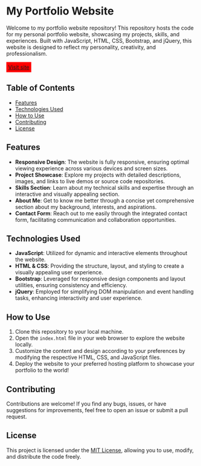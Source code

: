 # My Portfolio Website

Welcome to my portfolio website repository! This repository hosts the code for my personal portfolio website, showcasing my projects, skills, and experiences. Built with JavaScript, HTML, CSS, Bootstrap, and jQuery, this website is designed to reflect my personality, creativity, and professionalism.

<a href="https://vxlrubel.github.io/me/" target="_blank" style="display:inline-block; padding: 5px; background: red;">   
        Visit site
</a>

## Table of Contents

- [Features](#features)
- [Technologies Used](#technologies-used)
- [How to Use](#how-to-use)
- [Contributing](#contributing)
- [License](#license)

## Features

- **Responsive Design**: The website is fully responsive, ensuring optimal viewing experience across various devices and screen sizes.
- **Project Showcase**: Explore my projects with detailed descriptions, images, and links to live demos or source code repositories.
- **Skills Section**: Learn about my technical skills and expertise through an interactive and visually appealing section.
- **About Me**: Get to know me better through a concise yet comprehensive section about my background, interests, and aspirations.
- **Contact Form**: Reach out to me easily through the integrated contact form, facilitating communication and collaboration opportunities.

## Technologies Used

- **JavaScript**: Utilized for dynamic and interactive elements throughout the website.
- **HTML & CSS**: Providing the structure, layout, and styling to create a visually appealing user experience.
- **Bootstrap**: Leveraged for responsive design components and layout utilities, ensuring consistency and efficiency.
- **jQuery**: Employed for simplifying DOM manipulation and event handling tasks, enhancing interactivity and user experience.

## How to Use

1. Clone this repository to your local machine.
2. Open the `index.html` file in your web browser to explore the website locally.
3. Customize the content and design according to your preferences by modifying the respective HTML, CSS, and JavaScript files.
4. Deploy the website to your preferred hosting platform to showcase your portfolio to the world!

## Contributing

Contributions are welcome! If you find any bugs, issues, or have suggestions for improvements, feel free to open an issue or submit a pull request.

## License

This project is licensed under the [MIT License](LICENSE), allowing you to use, modify, and distribute the code freely.
